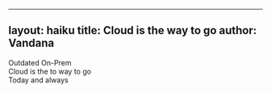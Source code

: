 ---
 layout: haiku
 title: Cloud is the way to go
 author: Vandana
 ---

Outdated On-Prem<br>
Cloud is the to way to go<br>
Today and always<br>